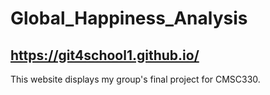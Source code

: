 # Global_Happiness_Analysis

## https://git4school1.github.io/

This website displays my group's final project for CMSC330.  
